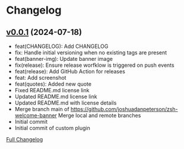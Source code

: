 # Changelog

## [v0.0.1](https://github.com/joshuadanpeterson/welcome-banner/tree/v0.0.1) (2024-07-18)
- feat(CHANGELOG): Add CHANGELOG
- fix: Handle initial versioning when no existing tags are present
- feat(banner-img): Update banner image
- fix(release): Ensure release worfklow is triggered on push events
- feat(release): Add GitHub Action for releases
- feat: Add screenshot
- feat(quotes): Added new quote
- Fixed README.md license link
- Updated README.md license link
- Updated README.md with license details
- Merge branch main of https://github.com/joshuadanpeterson/zsh-welcome-banner Merge local and remote branches
- Initial commit
- Initial commit of custom plugin

[Full Changelog](https://github.com/joshuadanpeterson/welcome-banner/compare/v0.0.0...v0.0.1)

